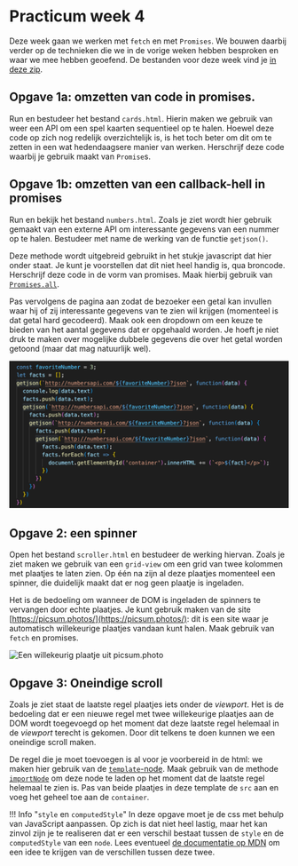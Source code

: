 # Practicum week 4

Deze week gaan we werken met `fetch` en met `Promises`. We bouwen daarbij verder op de technieken die we in de vorige weken hebben besproken en waar we mee hebben geoefend. De bestanden voor deze week vind je [in deze zip](files/week4.zip).

## Opgave 1a: omzetten van code in promises.

Run en bestudeer het bestand `cards.html`. Hierin maken we gebruik van weer een API om een spel kaarten sequentieel op te halen. Hoewel deze code op zich nog redelijk overzichtelijk is, is het toch beter om dit om te zetten in een wat hedendaagsere manier van werken. Herschrijf deze code waarbij je gebruik maakt van `Promise`s.


## Opgave 1b: omzetten van een callback-hell in promises

Run en bekijk het bestand `numbers.html`. Zoals je ziet wordt hier gebruik gemaakt van een externe API om interessante gegevens van een nummer op te halen. Bestudeer met name de werking van de functie `getjson()`.

Deze methode wordt uitgebreid gebruikt in het stukje javascript dat hier onder staat. Je kunt je voorstellen dat dit niet heel handig is, qua broncode. Herschrijf deze code in de vorm van promises. Maak hierbij gebruik van [`Promises.all`](https://developer.mozilla.org/en-US/docs/Web/JavaScript/Reference/Global_Objects/Promise/all).

Pas vervolgens de pagina aan zodat de bezoeker een getal kan invullen waar hij of zij interessante gegevens van te zien wil krijgen (momenteel is dat getal hard gecodeerd). Maak ook een dropdown om een keuze te bieden van het aantal gegevens dat er opgehaald worden. Je hoeft je niet druk te maken over mogelijke dubbele gegevens die over het getal worden getoond (maar dat mag natuurlijk wel).

![De callback-hell van numbers.html](imgs/callback-hell.png)



## Opgave 2: een spinner

Open het bestand `scroller.html` en bestudeer de werking hiervan. Zoals je ziet maken we gebruik van een `grid-view` om een grid van twee kolommen met plaatjes te laten zien. Op één na zijn al deze plaatjes momenteel een spinner, die duidelijk maakt dat er nog geen plaatje is ingeladen.

Het is de bedoeling om wanneer de DOM is ingeladen de spinners te vervangen door echte plaatjes. Je kunt gebruik maken van de site [https://picsum.photos/](https://picsum.photos/): dit is een site waar je automatisch willekeurige plaatjes vandaan kunt halen. Maak gebruik van `fetch` en promises.

![Een willekeurig plaatje uit picsum.photo](https://picsum.photos/200/100)

## Opgave 3: Oneindige scroll

Zoals je ziet staat de laatste regel plaatjes iets onder de *viewport*. Het is de bedoeling dat er een nieuwe regel met twee willekeurige plaatjes aan de DOM wordt toegevoegd op het moment dat deze laatste regel helemaal in de *viewport* terecht is gekomen. Door dit telkens te doen kunnen we een oneindige scroll maken.

De regel die je moet toevoegen is al voor je voorbereid in de html: we maken hier gebruik van de [`template`-node](https://developer.mozilla.org/en-US/docs/Web/HTML/Element/template). Maak gebruik van de methode [`importNode`](https://developer.mozilla.org/en-US/docs/Web/API/Document/importNode) om deze node te laden op het moment dat de laatste regel helemaal te zien is. Pas van beide plaatjes in deze template de `src` aan en voeg het geheel toe aan de `container`. 

!!! Info "`style` en `computedStyle`"
    In deze opgave moet je de css met behulp van JavaScript aanpassen. Op zich is dat niet heel lastig, maar het kan zinvol zijn je te realiseren dat er een verschil bestaat tussen de `style` en de `computedStyle` van een `node`. Lees eventueel [de documentatie op MDN](https://developer.mozilla.org/en-US/docs/Web/API/Window/getComputedStyle) om een idee te krijgen van de verschillen tussen deze twee.


